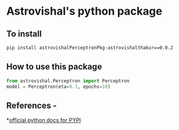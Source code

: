 # Astrovishal's python package


## To install

```bash
pip install astrovishalPerceptronPkg-astrovishalthakur==0.0.2
```

## How to use this package

```python
from astrovishal.Perceptron import Perceptron
model = Perceptron(eta=0.3, epochs=10)
```


## References -

*[official python docs for PYPI](https://packaging.python.org/en/latest/tutorials/packaging-projects/)